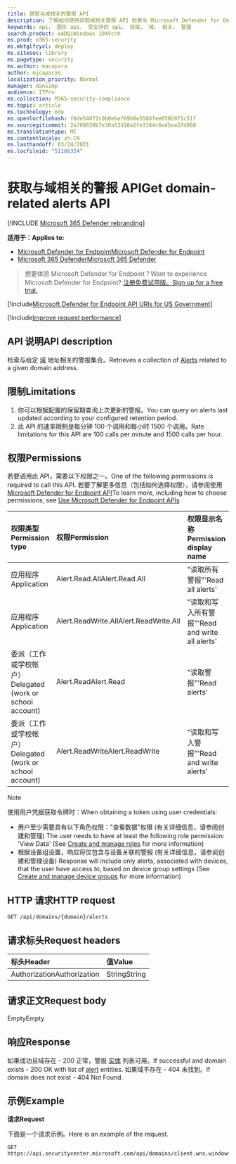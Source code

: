 ```yaml
---
title: 获取与域相关的警报 API
description: 了解如何使用获取域相关警报 API 检索与 Microsoft Defender for Endpoint 中的给定域地址相关的警报。
keywords: api， 图形 api， 受支持的 api， 获取， 域， 相关， 警报
search.product: eADQiWindows 10XVcnh
ms.prod: m365-security
ms.mktglfcycl: deploy
ms.sitesec: library
ms.pagetype: security
ms.author: macapara
author: mjcaparas
localization_priority: Normal
manager: dansimp
audience: ITPro
ms.collection: M365-security-compliance
ms.topic: article
ms.technology: mde
ms.openlocfilehash: f8de54072c0b0ebef69b8e5586fee058b971c51f
ms.sourcegitcommit: 2a708650b7e30a53d10a2fe3164c6ed5ea37d868
ms.translationtype: MT
ms.contentlocale: zh-CN
ms.lasthandoff: 03/24/2021
ms.locfileid: "51166324"
---
```

# <a name="get-domain-related-alerts-api"></a><span data-ttu-id="47d30-104">获取与域相关的警报 API</span><span class="sxs-lookup"><span data-stu-id="47d30-104">Get domain-related alerts API</span></span>

[!INCLUDE [Microsoft 365 Defender rebranding](../../includes/microsoft-defender.md)]

<span data-ttu-id="47d30-105">**适用于：**</span><span class="sxs-lookup"><span data-stu-id="47d30-105">**Applies to:**</span></span>
- [<span data-ttu-id="47d30-106">Microsoft Defender for Endpoint</span><span class="sxs-lookup"><span data-stu-id="47d30-106">Microsoft Defender for Endpoint</span></span>](https://go.microsoft.com/fwlink/p/?linkid=2154037)
- [<span data-ttu-id="47d30-107">Microsoft 365 Defender</span><span class="sxs-lookup"><span data-stu-id="47d30-107">Microsoft 365 Defender</span></span>](https://go.microsoft.com/fwlink/?linkid=2118804)

> <span data-ttu-id="47d30-108">想要体验 Microsoft Defender for Endpoint？</span><span class="sxs-lookup"><span data-stu-id="47d30-108">Want to experience Microsoft Defender for Endpoint?</span></span> [<span data-ttu-id="47d30-109">注册免费试用版。</span><span class="sxs-lookup"><span data-stu-id="47d30-109">Sign up for a free trial.</span></span>](https://www.microsoft.com/microsoft-365/windows/microsoft-defender-atp?ocid=docs-wdatp-exposedapis-abovefoldlink) 

[!include[Microsoft Defender for Endpoint API URIs for US Government](../../includes/microsoft-defender-api-usgov.md)]

[!include[Improve request performance](../../includes/improve-request-performance.md)]


## <a name="api-description"></a><span data-ttu-id="47d30-110">API 说明</span><span class="sxs-lookup"><span data-stu-id="47d30-110">API description</span></span>
<span data-ttu-id="47d30-111">检索与给定 [域](alerts.md) 地址相关的警报集合。</span><span class="sxs-lookup"><span data-stu-id="47d30-111">Retrieves a collection of [Alerts](alerts.md) related to a given domain address.</span></span>


## <a name="limitations"></a><span data-ttu-id="47d30-112">限制</span><span class="sxs-lookup"><span data-stu-id="47d30-112">Limitations</span></span>
1. <span data-ttu-id="47d30-113">你可以根据配置的保留期查询上次更新的警报。</span><span class="sxs-lookup"><span data-stu-id="47d30-113">You can query on alerts last updated according to your configured retention period.</span></span>
2. <span data-ttu-id="47d30-114">此 API 的速率限制是每分钟 100 个调用和每小时 1500 个调用。</span><span class="sxs-lookup"><span data-stu-id="47d30-114">Rate limitations for this API are 100 calls per minute and 1500 calls per hour.</span></span>


## <a name="permissions"></a><span data-ttu-id="47d30-115">权限</span><span class="sxs-lookup"><span data-stu-id="47d30-115">Permissions</span></span>
<span data-ttu-id="47d30-116">若要调用此 API，需要以下权限之一。</span><span class="sxs-lookup"><span data-stu-id="47d30-116">One of the following permissions is required to call this API.</span></span> <span data-ttu-id="47d30-117">若要了解更多信息（包括如何选择权限），请参阅使用 [Microsoft Defender for Endpoint API](apis-intro.md)</span><span class="sxs-lookup"><span data-stu-id="47d30-117">To learn more, including how to choose permissions, see [Use Microsoft Defender for Endpoint APIs](apis-intro.md)</span></span>

<span data-ttu-id="47d30-118">权限类型</span><span class="sxs-lookup"><span data-stu-id="47d30-118">Permission type</span></span> |   <span data-ttu-id="47d30-119">权限</span><span class="sxs-lookup"><span data-stu-id="47d30-119">Permission</span></span>  |   <span data-ttu-id="47d30-120">权限显示名称</span><span class="sxs-lookup"><span data-stu-id="47d30-120">Permission display name</span></span>
:---|:---|:---
<span data-ttu-id="47d30-121">应用程序</span><span class="sxs-lookup"><span data-stu-id="47d30-121">Application</span></span> |   <span data-ttu-id="47d30-122">Alert.Read.All</span><span class="sxs-lookup"><span data-stu-id="47d30-122">Alert.Read.All</span></span> |    <span data-ttu-id="47d30-123">"读取所有警报"</span><span class="sxs-lookup"><span data-stu-id="47d30-123">'Read all alerts'</span></span>
<span data-ttu-id="47d30-124">应用程序</span><span class="sxs-lookup"><span data-stu-id="47d30-124">Application</span></span> |   <span data-ttu-id="47d30-125">Alert.ReadWrite.All</span><span class="sxs-lookup"><span data-stu-id="47d30-125">Alert.ReadWrite.All</span></span> |   <span data-ttu-id="47d30-126">"读取和写入所有警报"</span><span class="sxs-lookup"><span data-stu-id="47d30-126">'Read and write all alerts'</span></span>
<span data-ttu-id="47d30-127">委派（工作或学校帐户）</span><span class="sxs-lookup"><span data-stu-id="47d30-127">Delegated (work or school account)</span></span> | <span data-ttu-id="47d30-128">Alert.Read</span><span class="sxs-lookup"><span data-stu-id="47d30-128">Alert.Read</span></span> | <span data-ttu-id="47d30-129">"读取警报"</span><span class="sxs-lookup"><span data-stu-id="47d30-129">'Read alerts'</span></span>
<span data-ttu-id="47d30-130">委派（工作或学校帐户）</span><span class="sxs-lookup"><span data-stu-id="47d30-130">Delegated (work or school account)</span></span> | <span data-ttu-id="47d30-131">Alert.ReadWrite</span><span class="sxs-lookup"><span data-stu-id="47d30-131">Alert.ReadWrite</span></span> | <span data-ttu-id="47d30-132">"读取和写入警报"</span><span class="sxs-lookup"><span data-stu-id="47d30-132">'Read and write alerts'</span></span>

>[!Note]
> <span data-ttu-id="47d30-133">使用用户凭据获取令牌时：</span><span class="sxs-lookup"><span data-stu-id="47d30-133">When obtaining a token using user credentials:</span></span>
>- <span data-ttu-id="47d30-134">用户至少需要具有以下角色权限："查看数据"权限 (有关详细信息，请参阅创建和管理) [](user-roles.md)</span><span class="sxs-lookup"><span data-stu-id="47d30-134">The user needs to have at least the following role permission: 'View Data' (See [Create and manage roles](user-roles.md) for more information)</span></span>
>- <span data-ttu-id="47d30-135">根据设备组设置，响应将仅包含与设备关联的警报 (有关详细信息，请参阅创建和管理设备) [](machine-groups.md)</span><span class="sxs-lookup"><span data-stu-id="47d30-135">Response will include only alerts, associated with devices, that the user have access to, based on device group settings (See [Create and manage device groups](machine-groups.md) for more information)</span></span>

## <a name="http-request"></a><span data-ttu-id="47d30-136">HTTP 请求</span><span class="sxs-lookup"><span data-stu-id="47d30-136">HTTP request</span></span>
```http
GET /api/domains/{domain}/alerts
```

## <a name="request-headers"></a><span data-ttu-id="47d30-137">请求标头</span><span class="sxs-lookup"><span data-stu-id="47d30-137">Request headers</span></span>

| <span data-ttu-id="47d30-138">标头</span><span class="sxs-lookup"><span data-stu-id="47d30-138">Header</span></span>        | <span data-ttu-id="47d30-139">值</span><span class="sxs-lookup"><span data-stu-id="47d30-139">Value</span></span>  |
|:--------------|:-------|
| <span data-ttu-id="47d30-140">Authorization</span><span class="sxs-lookup"><span data-stu-id="47d30-140">Authorization</span></span> | <span data-ttu-id="47d30-141">String</span><span class="sxs-lookup"><span data-stu-id="47d30-141">String</span></span> |

## <a name="request-body"></a><span data-ttu-id="47d30-142">请求正文</span><span class="sxs-lookup"><span data-stu-id="47d30-142">Request body</span></span>
<span data-ttu-id="47d30-143">Empty</span><span class="sxs-lookup"><span data-stu-id="47d30-143">Empty</span></span>

## <a name="response"></a><span data-ttu-id="47d30-144">响应</span><span class="sxs-lookup"><span data-stu-id="47d30-144">Response</span></span>
<span data-ttu-id="47d30-145">如果成功且域存在 - 200 正常，警报 [实体](alerts.md) 列表可用。</span><span class="sxs-lookup"><span data-stu-id="47d30-145">If successful and domain exists - 200 OK with list of [alert](alerts.md) entities.</span></span> <span data-ttu-id="47d30-146">如果域不存在 - 404 未找到。</span><span class="sxs-lookup"><span data-stu-id="47d30-146">If domain does not exist - 404 Not Found.</span></span>


## <a name="example"></a><span data-ttu-id="47d30-147">示例</span><span class="sxs-lookup"><span data-stu-id="47d30-147">Example</span></span>

<span data-ttu-id="47d30-148">**请求**</span><span class="sxs-lookup"><span data-stu-id="47d30-148">**Request**</span></span>

<span data-ttu-id="47d30-149">下面是一个请求示例。</span><span class="sxs-lookup"><span data-stu-id="47d30-149">Here is an example of the request.</span></span>

```http
GET https://api.securitycenter.microsoft.com/api/domains/client.wns.windows.com/alerts
```
